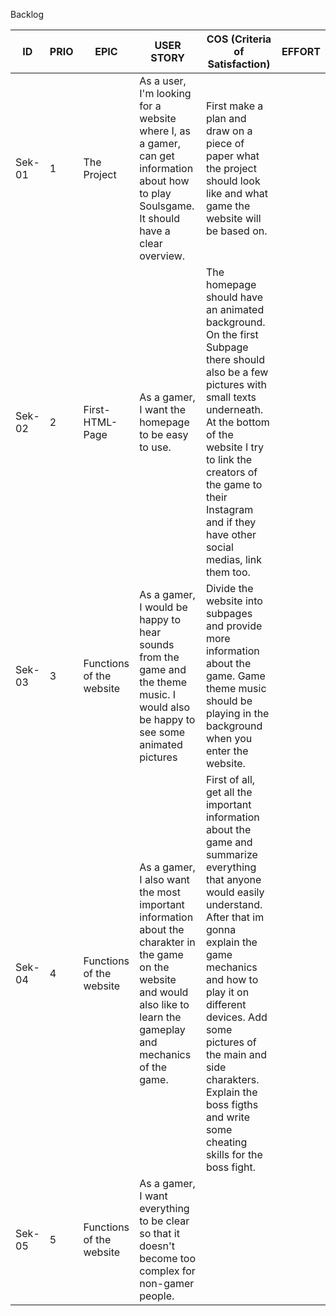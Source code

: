 Backlog

| ID  | PRIO | EPIC        | USER STORY                                 | COS (Criteria of Satisfaction)  | EFFORT |
| --- | ---- | ----------- | ------------------------------------------ | ------------------------------- | ------ |
| Sek-01 | 1 | The Project | As a user, I'm looking for a website where I, as a gamer, can get information about how to play Soulsgame. It should have a clear overview. | First make a plan and draw on a piece of paper what the project should look like and what game the website will be based on. | |
| Sek-02 | 2 | First-HTML-Page | As a gamer, I want the homepage to be easy to use. | The homepage should have an animated background. On the first Subpage there should also be a few pictures with small texts underneath. At the bottom of the website I try to link the creators of the game to their Instagram and if they have other social medias, link them too.| |
| Sek-03 | 3 | Functions of the website | As a gamer, I would be happy to hear sounds from the game and the theme music. I would also be happy to see some animated pictures | Divide the website into subpages and provide more information about the game. Game theme music should be playing in the background when you enter the website. |  |
| Sek-04 | 4 | Functions of the website | As a gamer, I also want the most important information about the charakter in the game on the website and would also like to learn the gameplay and mechanics of the game. | First of all, get all the important information about the game and summarize everything that anyone would easily understand. After that im gonna explain the game mechanics and how to play it on different devices. Add some pictures of the main and side charakters. Explain the boss figths and write some cheating skills for the boss fight. |
| Sek-05 | 5 |  Functions of the website | As a gamer, I want everything to be clear so that it doesn't become too complex for non-gamer people. |  |
